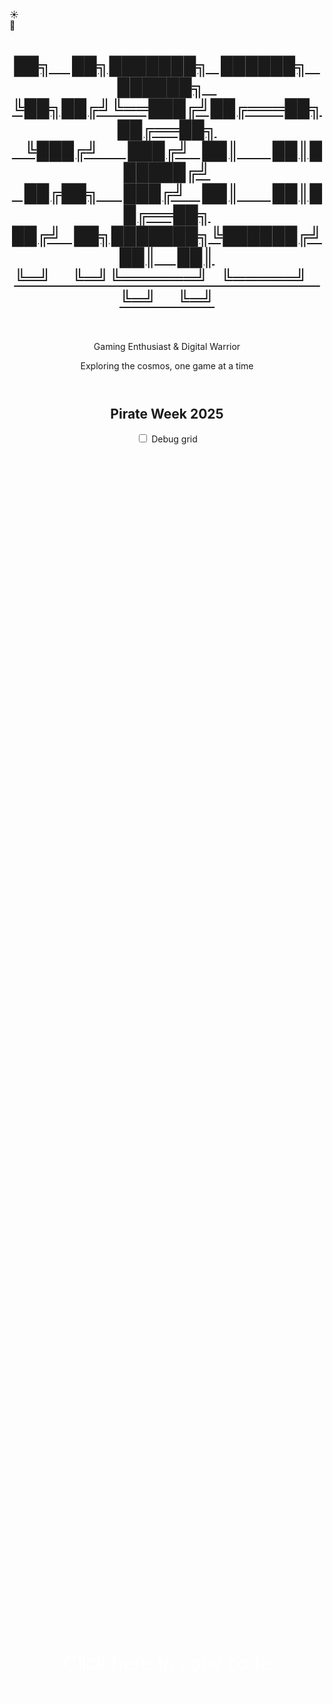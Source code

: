 <body>
    <!-- Background elements -->
    <div class="stars"></div>
    <div class="clouds">
        <div class="cloud cloud1"></div>
        <div class="cloud cloud2"></div>
        <div class="cloud cloud3"></div>
        <div class="cloud cloud4"></div>
        <div class="cloud cloud5"></div>
        <div class="cloud cloud6"></div>
    </div>
    <!-- Toggle Switch -->
    <div class="toggle-container" id="toggle-container" title="Toggle Day / Night Mode">
        <div class="toggle-switch" id="themeToggle">
            <div class="toggle-slider">
                <div class="icon sun-icon">☀️</div>
                <div class="icon moon-icon">🌙</div>
            </div>
        </div>
    </div>
  <style> 
        .profile-section {
          text-align: center;
        }
        /* .copy-button {
            font-size: 2.5rem; 
            font-weight: 300;
            background: linear-gradient(135deg, #f093fb 0%, #f5576c 100%);
            color: white;
            border: none;
            padding: 15px 25px;
            font-size: 16px;
            border-radius: 5px;
            cursor: pointer;
            margin: 20px 0;
            transition: background-color 0.3s;
        }
        .copy-button:hover {
            background-color: #0056b3;
        }         */
      :root {
          --size: 32px;
        }
        main {
          width: 100%;
          height: 100%;
          display: grid;
          place-items: center;  
          & button {
            font-size: var(--size);
            appearance: none;
            background: transparent;
            padding: 1em 2em;
            border-radius: 100px;
            border: 1px solid;
            color: white;
            position: relative;
            overflow: hidden;
            transition: color .40s ease;    
            &:hover {
              color: black;
            }
            /* Now, the fun part :D */    
            & .btn-content {
              pointer-events: none;
              position: relative;
              z-index: 3;
            }    
            & .btn-cells {
                position: absolute;
                z-index: 2;
                width: 100%;
                height: 100%;
                top: 0;
                left: 0;
                display: grid;
                grid-template-columns: repeat(10, 1fr); /* Make 5 columns for the spans */
                grid-auto-rows: 1fr; /*each line got the same height */
                overflow: hidden;      
                & span {
                  width: 100%;
                  height: 100%;
                  display: block;
                  position: relative; 
                  &:before {
                    content: "";
                    display: block;
                    position: absolute;
                    width: 50px;
                    height: 50px;
                    background: #51f0ed;
                    background-image: linear-gradient(to right, #51F0ED, color-mix(in srgb, #51F0ED, white 50%));
                    transition: transform .4s ease;
                    transform: scale(0);
                    border-radius: 100px;
                  }         
                  &:hover:before {
                   transform: scale(12) 
                  }          
                  &:hover {
                    & ~:not(:hover) {
                      pointer-events: none
                    }
                  }          
                  /* Debug*/          
                   body:has(label[for="debug"] input:checked) & {
                    border: 1px solid red;            
                    &:before {
                      background: green;
                    }
                  }
                }
              }
            }
          }
        }
        .paste-link {
            color: #007bff;
            text-decoration: none;
            font-size: 2.5rem; 
            font-weight: 300;
            border-bottom: 1px solid #007bff;
            transition: color 0.3s;
        }        
        .paste-link:hover {
            color: #0056b3;
        }        
        .success-message {
/*             color: #28a745; */
            background: rgba(76, 175, 80, 0.3);
            color: white;
            padding: 15px;
            border-radius: 10px;
            border-left: 4px solid #4CAF50;
            opacity: 0;
            transition: opacity 0.3s;
        }        
        .success-message.show {
            opacity: 1;
        }
    </style>
<div class="container">
    <header>
        <a class="no-underline" href="./" >
        <h1 id='xzor-ascii-banner' class='xzor-ascii-banner'>██╗&nbsp;&nbsp;&nbsp;&nbsp;&nbsp;██╗███████╗&nbsp;&nbsp;&nbsp;██████╗&nbsp;&nbsp;&nbsp;██████╗&nbsp;&nbsp;&nbsp;<br>
             ╚██╗██╔╝╚══███╔╝██╔═══██╗██╔══██╗<br>
              &nbsp;&nbsp;&nbsp;╚███╔╝&nbsp;&nbsp;&nbsp;&nbsp;&nbsp;&nbsp;&nbsp;███╔╝&nbsp;&nbsp;&nbsp;██║&nbsp;&nbsp;&nbsp;&nbsp;&nbsp;&nbsp;&nbsp;&nbsp;██║██████╔╝<br>
            &nbsp;&nbsp;&nbsp;██╔██╗&nbsp;&nbsp;&nbsp;&nbsp;&nbsp;&nbsp;███╔╝&nbsp;&nbsp;&nbsp;&nbsp;██║&nbsp;&nbsp;&nbsp;&nbsp;&nbsp;&nbsp;&nbsp;&nbsp;██║██╔══██╗<br>
           ██╔╝&nbsp;&nbsp;&nbsp;██╗███████╗╚██████╔╝██║&nbsp;&nbsp;&nbsp;&nbsp;&nbsp;██║<br>
            ╚═╝&nbsp;&nbsp;&nbsp;&nbsp;&nbsp;╚═╝╚══════╝&nbsp;&nbsp;&nbsp;╚═════╝&nbsp;&nbsp;&nbsp;╚═╝&nbsp;&nbsp;&nbsp;&nbsp;&nbsp;╚═╝</h1></a><br>
        <p class="subtitle theme-sensitive">Gaming Enthusiast & Digital Warrior</p>
        <p class="tagline">Exploring the cosmos, one game at a time</p>
    </header>
     <div class="profile-section"> 
         <h2 class="section-title centered-title alt">
            Pirate Week 2025 
          </h2>
        <!-- <button class="copy-button" onclick="copyCode()">Click here to copy code</button> -->
         <!-- button click here -->
             <label for="debug">
              <input type="checkbox">
              <span>Debug grid</span>
            </label>
            <main>
            <button onclick="copyCode()">
              <div class="btn-cells">
                <span></span>
                <span></span>
                <span></span>
                <span></span>
                <span></span>
                <span></span>
                <span></span>
                <span></span>
                <span></span>
                <span></span>
                <span></span>
                <span></span>
                <span></span>
                <span></span>
                <span></span>
                <span></span>
                <span></span>
                <span></span>
                <span></span>
                <span></span>
              </div>
              <span class="btn-content">
                Click here to copy code
              </span>
            </button>
            </main>
        <p>Then</p>
        <a href="https://robertsspaceindustries.com/en/comm-link/transmission/20733-Pirate-Week-2025#2addcbc3" 
           class="paste-link" target="_blank" rel="noopener noreferrer">Paste on this page</a>
        <div id="successMessage" class="success-message">Code copied to clipboard!</div>
    </div>  
    <footer>
        <p>&copy; 2025 Xzor • Created and maintained by Xzor • See you in the 'verse! ✨<span id="tms">π<script>document.getElementById('tms').addEventListener('mousedown', function(event) {if (event.ctrlKey && event.shiftKey && event.button === 0) {window.open('https://www.youtube.com/watch?v=EKuwyH1UeYw', '_blank');}});</script></span></p>
    </footer>
    <script>
        //Copy Pasta Pirate Code
        const codeText = "M50-BT3480-7142-0059GM-ON-2-6-1STRD";        
        function copyCode() {
            navigator.clipboard.writeText(codeText).then(function() {
                const successMessage = document.getElementById('successMessage');
                successMessage.classList.add('show');
                setTimeout(function() {
                    successMessage.classList.remove('show');
                }, 2000);
            }).catch(function(err) {
                console.error('Failed to copy: ', err);
                // Fallback for older browsers
                const textArea = document.createElement('textarea');
                textArea.value = codeText;
                document.body.appendChild(textArea);
                textArea.select();
                document.execCommand('copy');
                document.body.removeChild(textArea);                
                const successMessage = document.getElementById('successMessage');
                successMessage.classList.add('show');
                setTimeout(function() {
                    successMessage.classList.remove('show');
                }, 2000);
            });
        }
        // Scroll to hide
        function initScrollHide() {
            const toggleContainer = document.getElementById('toggle-container');    
            if (toggleContainer) {
                // Get the original transform value from CSS
                const computedStyle = getComputedStyle(toggleContainer);
                const originalTransform = computedStyle.transform;
                // console.log('Original transform:', originalTransform);        
                document.body.addEventListener('scroll', function() {
                    const scrollY = document.body.scrollTop || document.documentElement.scrollTop;
                    const maxScroll = 400;            
                    if (scrollY <= maxScroll) {
                        const opacity = Math.max(0, 1 - (scrollY / maxScroll));
                        const translateY = Math.min(scrollY * 0.5, 100);                
                        toggleContainer.style.opacity = opacity;                
                        // If there was an original transform, combine it with translateY
                        if (originalTransform && originalTransform !== 'none') {
                            toggleContainer.style.transform = `${originalTransform} translateY(-${translateY}%)`;
                        } else {
                            toggleContainer.style.transform = `translateY(-${translateY}%)`;
                        }
                    } else {
                        toggleContainer.style.opacity = '0';                
                        // Preserve original transform when fully hidden
                        if (originalTransform && originalTransform !== 'none') {
                            toggleContainer.style.transform = `${originalTransform} translateY(-100%)`;
                        } else {
                            toggleContainer.style.transform = 'translateY(-100%)';
                        }
                    }
                });
            }
        }
        initScrollHide();
            //end scroll to hide
        const toggle = document.getElementById('themeToggle');
        const body = document.body;
        const stars = document.querySelector('.stars');
        // Cookie utility functions
        function setCookie(name, value, days) {
            const expires = new Date();
            expires.setTime(expires.getTime() + (days * 24 * 60 * 60 * 1000));
            document.cookie = `${name}=${value};expires=${expires.toUTCString()};path=/`;
        }
        function getCookie(name) {
            const nameEQ = name + "=";
            const ca = document.cookie.split(';');
            for (let i = 0; i < ca.length; i++) {
                let c = ca[i];
                while (c.charAt(0) === ' ') c = c.substring(1, c.length);
                if (c.indexOf(nameEQ) === 0) return c.substring(nameEQ.length, c.length);
            }
            return null;
        }
        // Create stars
        function createStars() {
            stars.innerHTML = '';
            for (let i = 0; i <300; i++) {
                const star = document.createElement('div');
                star.className = 'star';
                star.style.left = Math.random() * 100 + '%';
                star.style.top = Math.random() * 100 + '%';
                star.style.animationDelay = Math.random() * 2 + 's';
                stars.appendChild(star);
            }
        }
        // Apply theme
        function applyTheme(isNightMode) {
            if (isNightMode) {
                toggle.classList.add('active');
                body.classList.add('night-mode');
            } else {
                toggle.classList.remove('active');
                body.classList.remove('night-mode');
            }            
            // Update custom div classes
            updateCustomDivClasses(isNightMode);
        }
        // Function to update custom div classes
        function updateCustomDivClasses(isNightMode) {
            const xzorBannerDiv = document.getElementById('xzor-ascii-banner');            
            if (xzorBannerDiv) {
                if (isNightMode) {
                    xzorBannerDiv.classList.remove('day-style');
                    xzorBannerDiv.classList.add('night-style');
                } else {
                    xzorBannerDiv.classList.remove('night-style');
                    xzorBannerDiv.classList.add('day-style');
                }
            }            
            // Update multiple elements with a specific class
            const themeElements = document.querySelectorAll('.theme-sensitive');
            themeElements.forEach(element => {
                if (isNightMode) {
                    element.classList.add('dark-mode');
                    element.classList.remove('light-mode');
                } else {
                    element.classList.add('light-mode');
                    element.classList.remove('dark-mode');
                }
            });
        }
        // Initialize theme from cookie
        function initializeTheme() {
            const savedTheme = getCookie('themePreference');
            const isNightMode = savedTheme === 'night';
            applyTheme(isNightMode);
        }
        createStars();        
        // Load saved theme on page load
        initializeTheme();
        // Toggle functionality
        toggle.addEventListener('click', function() {
            const willBeNightMode = !body.classList.contains('night-mode');
            applyTheme(willBeNightMode);            
            // Save preference to cookie (expires in 365 days)
            setCookie('themePreference', willBeNightMode ? 'night' : 'day', 365);
        });
        // Optional: Add keyboard support
        toggle.addEventListener('keydown', function(e) {
            if (e.key === 'Enter' || e.key === ' ') {
                e.preventDefault();
                toggle.click();
            }
        });
        // Make toggle focusable
        toggle.setAttribute('tabindex', '0');
    </script>
    </div>
</body>
